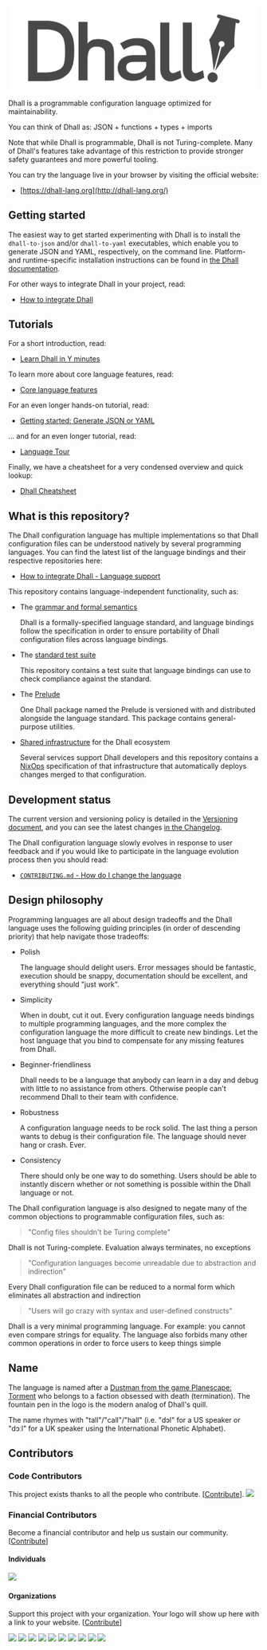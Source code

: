 <img src="./img/dhall-logo.svg" width="600" alt="Dhall Logo">

<head>
  <meta charset="UTF-8">
</head> 

Dhall is a programmable configuration language optimized for
maintainability.

You can think of Dhall as: JSON + functions + types + imports

Note that while Dhall is programmable, Dhall is not Turing-complete.  Many
of Dhall's features take advantage of this restriction to provide stronger
safety guarantees and more powerful tooling.

You can try the language live in your browser by visiting the official website:

* [https://dhall-lang.org](http://dhall-lang.org/)

## Getting started

The easiest way to get started experimenting with Dhall is to install the
`dhall-to-json` and/or `dhall-to-yaml` executables, which enable you to
generate JSON and YAML, respectively, on the command line. Platform- and
runtime-specific installation instructions can be found in [the Dhall
documentation][dhall-json-tutorial-wiki].

For other ways to integrate Dhall in your project, read:

* [How to integrate Dhall][dhall-integration-howto]

## Tutorials

For a short introduction, read:

* [Learn Dhall in Y minutes][learn-dhall-in-y-minutes]

To learn more about core language features, read:

* [Core language features][core-language-features]

For an even longer hands-on tutorial, read:

* [Getting started: Generate JSON or YAML][dhall-json-tutorial-wiki]

... and for an even longer tutorial, read:

* [Language Tour][language-tour]

Finally, we have a cheatsheet for a very condensed overview and quick lookup:

* [Dhall Cheatsheet][dhall-cheatsheet]

## What is this repository?

The Dhall configuration language has multiple implementations so that Dhall
configuration files can be understood natively by several programming
languages.  You can find the latest list of the language bindings and their
respective repositories here:

* [How to integrate Dhall - Language support][language-support]

This repository contains language-independent functionality, such as:

* The [grammar and formal semantics](./standard/README.md)

  Dhall is a formally-specified language standard, and language bindings follow
  the specification in order to ensure portability of Dhall configuration files
  across language bindings.

* The [standard test suite](./tests/README.md)

  This repository contains a test suite that language bindings can use to
  check compliance against the standard.

* The [Prelude](./Prelude/README.md)

  One Dhall package named the Prelude is versioned with and distributed
  alongside the language standard.  This package contains general-purpose
  utilities.

* [Shared infrastructure](./nixops/README.md) for the Dhall ecosystem

  Several services support Dhall developers and this repository contains a
  [NixOps](https://nixos.org/nixops/manual/) specification of that
  infrastructure that automatically deploys changes merged to that
  configuration.

## Development status

The current version and versioning policy is detailed in the
[Versioning document](./standard/versioning.md), and you can see the latest
changes [in the Changelog](CHANGELOG.md).

The Dhall configuration language slowly evolves in response to user feedback
and if you would like to participate in the language evolution process then
you should read:

* [`CONTRIBUTING.md` - How do I change the language](.github/CONTRIBUTING.md)

## Design philosophy

Programming languages are all about design tradeoffs and the Dhall language uses
the following guiding principles (in order of descending priority) that help
navigate those tradeoffs:

* Polish

    The language should delight users.  Error messages should be fantastic,
    execution should be snappy, documentation should be excellent, and
    everything should "just work".

* Simplicity

    When in doubt, cut it out.  Every configuration language needs bindings to
    multiple programming languages, and the more complex the configuration
    language the more difficult to create new bindings.  Let the host language
    that you bind to compensate for any missing features from Dhall.

* Beginner-friendliness

    Dhall needs to be a language that anybody can learn in a day and debug
    with little to no assistance from others.  Otherwise people can't recommend
    Dhall to their team with confidence.

* Robustness

    A configuration language needs to be rock solid.  The last thing a person
    wants to debug is their configuration file.  The language should never hang
    or crash.  Ever.

* Consistency

    There should only be one way to do something.  Users should be able to
    instantly discern whether or not something is possible within the Dhall
    language or not.

The Dhall configuration language is also designed to negate many of the common
objections to programmable configuration files, such as:

> "Config files shouldn't be Turing complete"

Dhall is not Turing-complete.  Evaluation always terminates, no exceptions

> "Configuration languages become unreadable due to abstraction and indirection"

Every Dhall configuration file can be reduced to a normal form which eliminates
all abstraction and indirection

> "Users will go crazy with syntax and user-defined constructs"

Dhall is a very minimal programming language.  For example: you cannot even
compare strings for equality.  The language also forbids many other common
operations in order to force users to keep things simple

## Name

The language is named after a
[Dustman from the game Planescape: Torment][dhall-name] who belongs to a faction
obsessed with death (termination).  The fountain pen in the logo is the modern
analog of Dhall's quill.

The name rhymes with "tall"/"call"/"hall" (i.e. "dɔl" for a US speaker or
"dɔːl" for a UK speaker using the International Phonetic Alphabet).

## Contributors

### Code Contributors

This project exists thanks to all the people who contribute. [[Contribute](.github/CONTRIBUTING.md)].
<a href="https://github.com/dhall-lang/dhall-lang/graphs/contributors"><img src="https://opencollective.com/dhall/contributors.svg?width=890&button=false" /></a>

### Financial Contributors

Become a financial contributor and help us sustain our community. [[Contribute](https://opencollective.com/dhall/contribute)]

#### Individuals

<a href="https://opencollective.com/dhall"><img src="https://opencollective.com/dhall/individuals.svg?width=890"></a>

#### Organizations

Support this project with your organization. Your logo will show up here with a link to your website. [[Contribute](https://opencollective.com/dhall/contribute)]

<a href="https://opencollective.com/dhall/organization/0/website"><img src="https://opencollective.com/dhall/organization/0/avatar.svg"></a>
<a href="https://opencollective.com/dhall/organization/1/website"><img src="https://opencollective.com/dhall/organization/1/avatar.svg"></a>
<a href="https://opencollective.com/dhall/organization/2/website"><img src="https://opencollective.com/dhall/organization/2/avatar.svg"></a>
<a href="https://opencollective.com/dhall/organization/3/website"><img src="https://opencollective.com/dhall/organization/3/avatar.svg"></a>
<a href="https://opencollective.com/dhall/organization/4/website"><img src="https://opencollective.com/dhall/organization/4/avatar.svg"></a>
<a href="https://opencollective.com/dhall/organization/5/website"><img src="https://opencollective.com/dhall/organization/5/avatar.svg"></a>
<a href="https://opencollective.com/dhall/organization/6/website"><img src="https://opencollective.com/dhall/organization/6/avatar.svg"></a>
<a href="https://opencollective.com/dhall/organization/7/website"><img src="https://opencollective.com/dhall/organization/7/avatar.svg"></a>
<a href="https://opencollective.com/dhall/organization/8/website"><img src="https://opencollective.com/dhall/organization/8/avatar.svg"></a>
<a href="https://opencollective.com/dhall/organization/9/website"><img src="https://opencollective.com/dhall/organization/9/avatar.svg"></a>

[dhall-haskell]: https://github.com/dhall-lang/dhall-haskell
[dhall-haskell-tutorial]: https://hackage.haskell.org/package/dhall/docs/Dhall-Tutorial.html
[dhall-haskell-post]: http://www.haskellforall.com/2016/12/dhall-non-turing-complete-configuration.html
[dhall-nix]: https://github.com/dhall-lang/dhall-nix
[dhall-nix-tutorial]: https://hackage.haskell.org/package/dhall-nix/docs/Dhall-Nix.html
[dhall-nix-post]: http://www.haskellforall.com/2017/01/typed-nix-programming-using-dhall.html
[dhall-ruby]: https://git.sr.ht/~singpolyma/dhall-ruby
[dhall-ruby-rubydoc]: https://www.rubydoc.info/gems/dhall
[dhall-ruby-rubygems]: https://rubygems.org/gems/dhall
[dhall-clj]: https://github.com/f-f/dhall-clj
[dhall-purescript]: https://github.com/MonoidMusician/dhall-purescript
[dhall-eta]: https://github.com/eta-lang/dhall-eta
[dhall-python]: https://github.com/SupraSummus/dhall-python
[dhall-scala]: https://github.com/amarpotghan/dhall-scala
[dhall-json]: https://github.com/dhall-lang/dhall-json
[dhall-json-tutorial]: https://hackage.haskell.org/package/dhall-json/docs/Dhall-JSON.html
[dhall-json-post]: http://www.haskellforall.com/2017/02/program-json-and-yaml-with-dhall.html
[dhall-bash]: https://github.com/dhall-lang/dhall-bash
[dhall-bash-tutorial]: https://hackage.haskell.org/package/dhall-bash/docs/Dhall-Bash.html
[dhall-bash-post]: http://www.haskellforall.com/2017/04/use-dhall-to-configure-bash-programs.html
[dhall-text]: https://github.com/dhall-lang/dhall-haskell/tree/master/dhall-text
[dhall-text-post]: http://www.haskellforall.com/2017/06/dhall-is-now-template-engine.html
[dhallToNix]: https://github.com/NixOS/nixpkgs/blob/master/pkgs/build-support/dhall-to-nix.nix
[dhall-name]: http://torment.wikia.com/wiki/Dhall
[dhall-prelude]: https://prelude.dhall-lang.org
[hcl]: https://github.com/hashicorp/hcl
[learn-dhall-in-y-minutes]: https://learnxinyminutes.com/docs/dhall/
[readme-before-nat-int-swap]: https://github.com/dhall-lang/dhall-lang/blob/1b74481c87b3ed83ecd613420c11de92335652a3/README.md
[migration-nat-int-swap]: https://docs.dhall-lang.org/howtos/migrations/Swapped-syntax-for-Natural-numbers-and-Integers.html
[issue-tracker]: https://github.com/dhall-lang/dhall-lang/issues
[core-language-features]: https://docs.dhall-lang.org/discussions/Core-language-features.html
[dhall-json-tutorial-wiki]: https://docs.dhall-lang.org/tutorials/Getting-started_Generate-JSON-or-YAML.html
[dhall-integration-howto]: https://docs.dhall-lang.org/howtos/How-to-integrate-Dhall.html
[dhall-cheatsheet]: https://docs.dhall-lang.org/howtos/Cheatsheet.html
[language-tour]: https://docs.dhall-lang.org/tutorials/Language-Tour.html
[language-support]: https://docs.dhall-lang.org/howtos/How-to-integrate-Dhall.html#language-support

